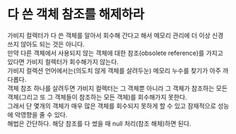 # 다 쓴 객체 참조를 해제하라
가비지 컬렉터가 다 쓴 객체를 알아서 회수해 간다고 해서 메모리 관리에 더 이상 신경 쓰지 않아도 되는 것은 아니다.  
만약 다른 객체에서 사용되지 않는 객체에 대한 참조(obsolete reference)를 가지고 있다면 가비지 컬렉터가 회수해가지 않는다.  
가비지 컬렉션 언어에서는(의도치 않게 객체를 살려두눈) 메모리 누수를 찾기가 아주 까다롭다.  
객체 참조 하나를 살려두면 가비지 컬렉터는 그 객체뿐 아니라 그 객체가 참조하는 모든 객체(그리고 또 그 객체들이 참조하는 모든 객체)를 회수해가지 못한다.  
그래서 단 몇개의 객체가 매우 많은 객체를 회수되지 못하게 할 수 있고 잠재적으로 성능에 악영향을 줄 수 있다.  
해법은 간단하다. 해당 참조를 다 썼을 때 null 처리(참조 해체)하면 된다.
